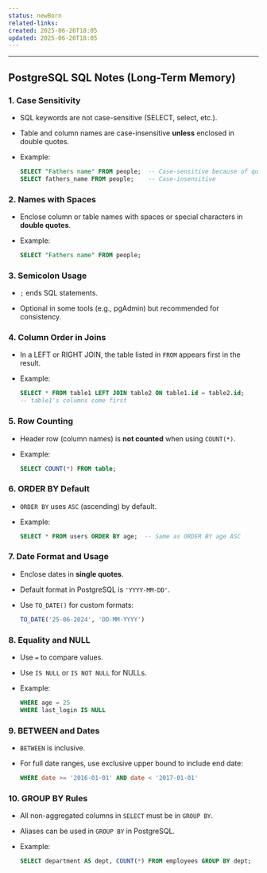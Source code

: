 ```yaml
---
status: newBorn
related-links: 
created: 2025-06-26T18:05
updated: 2025-06-26T18:05
---
```

---

## PostgreSQL SQL Notes (Long-Term Memory)

### 1. Case Sensitivity

- SQL keywords are not case-sensitive (SELECT, select, etc.).
    
- Table and column names are case-insensitive **unless** enclosed in double quotes.
    
- Example:
    
    ```sql
    SELECT "Fathers name" FROM people;  -- Case-sensitive because of quotes
    SELECT fathers_name FROM people;    -- Case-insensitive
    ```
    

### 2. Names with Spaces

- Enclose column or table names with spaces or special characters in **double quotes**.
    
- Example:
    
    ```sql
    SELECT "Fathers name" FROM people;
    ```
    

### 3. Semicolon Usage

- `;` ends SQL statements.
    
- Optional in some tools (e.g., pgAdmin) but recommended for consistency.
    

### 4. Column Order in Joins

- In a LEFT or RIGHT JOIN, the table listed in `FROM` appears first in the result.
    
- Example:
    
    ```sql
    SELECT * FROM table1 LEFT JOIN table2 ON table1.id = table2.id;
    -- table1's columns come first
    ```
    

### 5. Row Counting

- Header row (column names) is **not counted** when using `COUNT(*)`.
    
- Example:
    
    ```sql
    SELECT COUNT(*) FROM table;
    ```
    

### 6. ORDER BY Default

- `ORDER BY` uses `ASC` (ascending) by default.
    
- Example:
    
    ```sql
    SELECT * FROM users ORDER BY age;  -- Same as ORDER BY age ASC
    ```
    

### 7. Date Format and Usage

- Enclose dates in **single quotes**.
    
- Default format in PostgreSQL is `'YYYY-MM-DD'`.
    
- Use `TO_DATE()` for custom formats:
    
    ```sql
    TO_DATE('25-06-2024', 'DD-MM-YYYY')
    ```
    

### 8. Equality and NULL

- Use `=` to compare values.
    
- Use `IS NULL` or `IS NOT NULL` for NULLs.
    
- Example:
    
    ```sql
    WHERE age = 25
    WHERE last_login IS NULL
    ```
    

### 9. BETWEEN and Dates

- `BETWEEN` is inclusive.
    
- For full date ranges, use exclusive upper bound to include end date:
    
    ```sql
    WHERE date >= '2016-01-01' AND date < '2017-01-01'
    ```
    

### 10. GROUP BY Rules

- All non-aggregated columns in `SELECT` must be in `GROUP BY`.
    
- Aliases can be used in `GROUP BY` in PostgreSQL.
    
- Example:
    
    ```sql
    SELECT department AS dept, COUNT(*) FROM employees GROUP BY dept;
    ```

